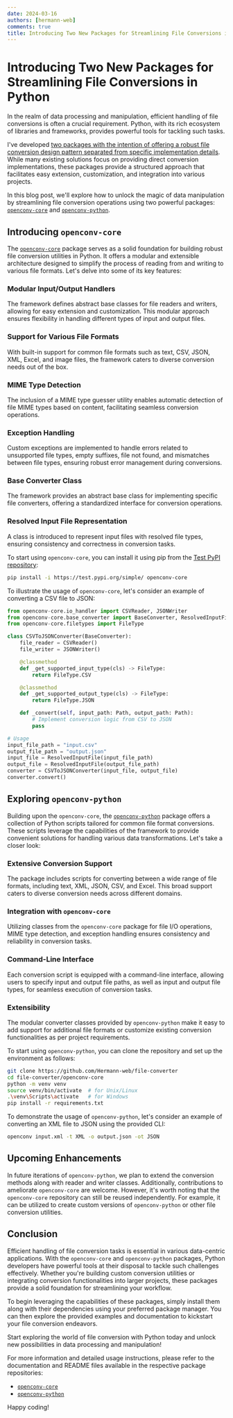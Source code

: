 ```yaml
---
date: 2024-03-16
authors: [hermann-web]
comments: true
title: Introducing Two New Packages for Streamlining File Conversions in Python
---
```


# Introducing Two New Packages for Streamlining File Conversions in Python

In the realm of data processing and manipulation, efficient handling of file conversions is often a crucial requirement. Python, with its rich ecosystem of libraries and frameworks, provides powerful tools for tackling such tasks.

I've developed [two packages with the intention of offering a robust file conversion design pattern separated from specific implementation details](https://github.com/Hermann-web/file-converter). While many existing solutions focus on providing direct conversion implementations, these packages provide a structured approach that facilitates easy extension, customization, and integration into various projects.

In this blog post, we'll explore how to unlock the magic of data manipulation by streamlining file conversion operations using two powerful packages: [`openconv-core`](https://test.pypi.org/project/openconv-core/) and [`openconv-python`](https://test.pypi.org/project/openconv-python/).

## Introducing `openconv-core`

The [`openconv-core`](https://github.com/Hermann-web/file-converter/tree/main/openconv-core) package serves as a solid foundation for building robust file conversion utilities in Python. It offers a modular and extensible architecture designed to simplify the process of reading from and writing to various file formats. Let's delve into some of its key features:

### Modular Input/Output Handlers

The framework defines abstract base classes for file readers and writers, allowing for easy extension and customization. This modular approach ensures flexibility in handling different types of input and output files.

### Support for Various File Formats

With built-in support for common file formats such as text, CSV, JSON, XML, Excel, and image files, the framework caters to diverse conversion needs out of the box.

### MIME Type Detection

The inclusion of a MIME type guesser utility enables automatic detection of file MIME types based on content, facilitating seamless conversion operations.

### Exception Handling

Custom exceptions are implemented to handle errors related to unsupported file types, empty suffixes, file not found, and mismatches between file types, ensuring robust error management during conversions.

### Base Converter Class

The framework provides an abstract base class for implementing specific file converters, offering a standardized interface for conversion operations.

### Resolved Input File Representation

A class is introduced to represent input files with resolved file types, ensuring consistency and correctness in conversion tasks.

To start using `openconv-core`, you can install it using pip from the [Test PyPI repository](https://test.pypi.org/project/openconv-core/):

```bash
pip install -i https://test.pypi.org/simple/ openconv-core
```

To illustrate the usage of `openconv-core`, let's consider an example of converting a CSV file to JSON:

```python
from openconv-core.io_handler import CSVReader, JSONWriter
from openconv-core.base_converter import BaseConverter, ResolvedInputFile
from openconv-core.filetypes import FileType

class CSVToJSONConverter(BaseConverter):
    file_reader = CSVReader()
    file_writer = JSONWriter()

    @classmethod
    def _get_supported_input_type(cls) -> FileType:
        return FileType.CSV

    @classmethod
    def _get_supported_output_type(cls) -> FileType:
        return FileType.JSON

    def _convert(self, input_path: Path, output_path: Path):
        # Implement conversion logic from CSV to JSON
        pass

# Usage
input_file_path = "input.csv"
output_file_path = "output.json"
input_file = ResolvedInputFile(input_file_path)
output_file = ResolvedInputFile(output_file_path)
converter = CSVToJSONConverter(input_file, output_file)
converter.convert()
```

## Exploring `openconv-python`

Building upon the `openconv-core`, the [`openconv-python`](https://github.com/Hermann-web/file-converter/tree/main/openconv-python) package offers a collection of Python scripts tailored for common file format conversions. These scripts leverage the capabilities of the framework to provide convenient solutions for handling various data transformations. Let's take a closer look:

### Extensive Conversion Support

The package includes scripts for converting between a wide range of file formats, including text, XML, JSON, CSV, and Excel. This broad support caters to diverse conversion needs across different domains.

### Integration with `openconv-core`

Utilizing classes from the `openconv-core` package for file I/O operations, MIME type detection, and exception handling ensures consistency and reliability in conversion tasks.

### Command-Line Interface

Each conversion script is equipped with a command-line interface, allowing users to specify input and output file paths, as well as input and output file types, for seamless execution of conversion tasks.

### Extensibility

The modular converter classes provided by `openconv-python` make it easy to add support for additional file formats or customize existing conversion functionalities as per project requirements.

To start using `openconv-python`, you can clone the repository and set up the environment as follows:

```bash
git clone https://github.com/Hermann-web/file-converter
cd file-converter/openconv-core
python -m venv venv
source venv/bin/activate  # for Unix/Linux
.\venv\Scripts\activate   # for Windows
pip install -r requirements.txt
```

To demonstrate the usage of `openconv-python`, let's consider an example of converting an XML file to JSON using the provided CLI:

```bash
openconv input.xml -t XML -o output.json -ot JSON
```

## Upcoming Enhancements

In future iterations of `openconv-python`, we plan to extend the conversion methods along with reader and writer classes. Additionally, contributions to ameliorate `openconv-core` are welcome. However, it's worth noting that the `openconv-core` repository can still be reused independently. For example, it can be utilized to create custom versions of `openconv-python` or other file conversion utilities.

## Conclusion

Efficient handling of file conversion tasks is essential in various data-centric applications. With the `openconv-core` and `openconv-python` packages, Python developers have powerful tools at their disposal to tackle such challenges effectively. Whether you're building custom conversion utilities or integrating conversion functionalities into larger projects, these packages provide a solid foundation for streamlining your workflow.

To begin leveraging the capabilities of these packages, simply install them along with their dependencies using your preferred package manager. You can then explore the provided examples and documentation to kickstart your file conversion endeavors.

Start exploring the world of file conversion with Python today and unlock new possibilities in data processing and manipulation!

For more information and detailed usage instructions, please refer to the documentation and README files available in the respective package repositories:

- [`openconv-core`](https://github.com/Hermann-web/file-converter/tree/main/openconv-core)
- [`openconv-python`](https://github.com/Hermann-web/file-converter/tree/main/openconv-python)

Happy coding!
